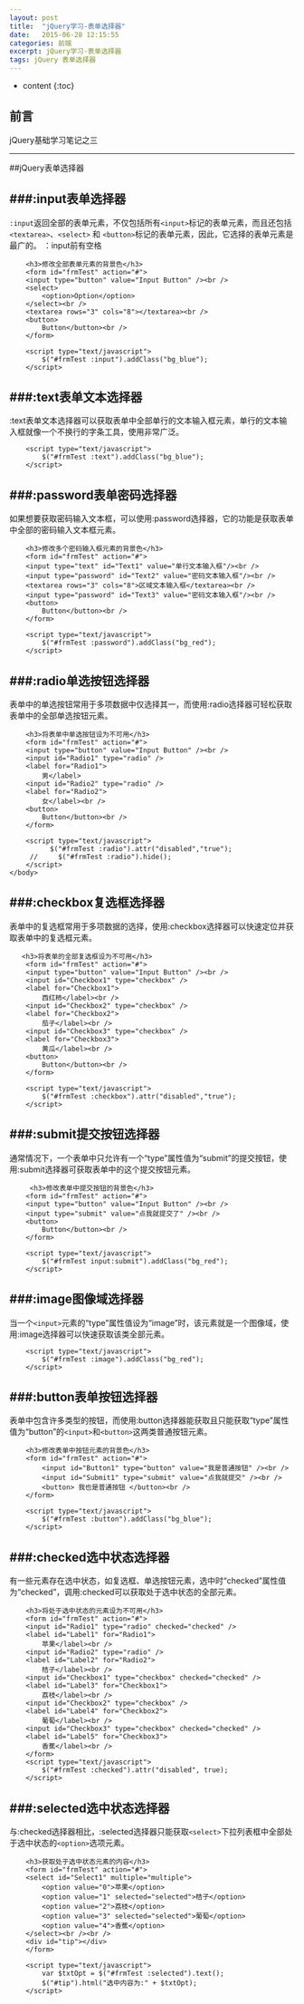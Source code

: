 ```yaml
---
layout: post
title:  "jQuery学习-表单选择器"
date:   2015-06-28 12:15:55
categories: 前端
excerpt: jQuery学习-表单选择器
tags: jQuery 表单选择器
---
```


* content
{:toc}


## 前言

jQuery基础学习笔记之三

---

##jQuery表单选择器


###:input表单选择器
---
`:input`返回全部的表单元素，不仅包括所有`<input>`标记的表单元素，而且还包括`<textarea>`、`<select>` 和 `<button>`标记的表单元素，因此，它选择的表单元素是最广的。 ：input前有空格

        <h3>修改全部表单元素的背景色</h3>
        <form id="frmTest" action="#">
        <input type="button" value="Input Button" /><br />
        <select>
            <option>Option</option>
        </select><br />
        <textarea rows="3" cols="8"></textarea><br />
        <button>
            Button</button><br />
        </form>
        
        <script type="text/javascript">
            $("#frmTest :input").addClass("bg_blue");
        </script>

###:text表单文本选择器
---
:text表单文本选择器可以获取表单中全部单行的文本输入框元素，单行的文本输入框就像一个不换行的字条工具，使用非常广泛。

        <script type="text/javascript">
            $("#frmTest :text").addClass("bg_blue");
        </script>

###:password表单密码选择器
---
如果想要获取密码输入文本框，可以使用:password选择器，它的功能是获取表单中全部的密码输入文本框元素。

        <h3>修改多个密码输入框元素的背景色</h3>
        <form id="frmTest" action="#">
        <input type="text" id="Text1" value="单行文本输入框"/><br />
        <input type="password" id="Text2" value="密码文本输入框"/><br />
        <textarea rows="3" cols="8">区域文本输入框</textarea><br />
        <input type="password" id="Text3" value="密码文本输入框"/><br />
        <button>
            Button</button><br />
        </form>
        
        <script type="text/javascript">
            $("#frmTest :password").addClass("bg_red");
        </script>

###:radio单选按钮选择器
---
表单中的单选按钮常用于多项数据中仅选择其一，而使用:radio选择器可轻松获取表单中的全部单选按钮元素。

        <h3>将表单中单选按钮设为不可用</h3>
        <form id="frmTest" action="#">
        <input type="button" value="Input Button" /><br />
        <input id="Radio1" type="radio" />
        <label for="Radio1">
            男</label>
        <input id="Radio2" type="radio" />
        <label for="Radio2">
            女</label><br />
        <button>
            Button</button><br />
        </form>
        
        <script type="text/javascript">
              $("#frmTest :radio").attr("disabled","true");
         //     $("#frmTest :radio").hide();
        </script>
    </body>

###:checkbox复选框选择器
---
表单中的复选框常用于多项数据的选择，使用:checkbox选择器可以快速定位并获取表单中的复选框元素。

       <h3>将表单的全部复选框设为不可用</h3>
        <form id="frmTest" action="#">
        <input type="button" value="Input Button" /><br />
        <input id="Checkbox1" type="checkbox" />
        <label for="Checkbox1">
            西红柿</label><br />
        <input id="Checkbox2" type="checkbox" />
        <label for="Checkbox2">
            茄子</label><br />
        <input id="Checkbox3" type="checkbox" />
        <label for="Checkbox3">
            黄瓜</label><br />
        <button>
            Button</button><br />
        </form>
        
        <script type="text/javascript">
            $("#frmTest :checkbox").attr("disabled","true");
        </script>

###:submit提交按钮选择器
---
通常情况下，一个表单中只允许有一个“type”属性值为“submit”的提交按钮，使用:submit选择器可获取表单中的这个提交按钮元素。
       
		 <h3>修改表单中提交按钮的背景色</h3>
        <form id="frmTest" action="#">
        <input type="button" value="Input Button" /><br />
        <input type="submit" value="点我就提交了" /><br />
        <button>
            Button</button><br />
        </form>
        
        <script type="text/javascript">
            $("#frmTest input:submit").addClass("bg_red");
        </script>

###:image图像域选择器
---
当一个`<input>`元素的“type”属性值设为“image”时，该元素就是一个图像域，使用:image选择器可以快速获取该类全部元素。

        <script type="text/javascript">
            $("#frmTest :image").addClass("bg_red");
        </script>

###:button表单按钮选择器
---

表单中包含许多类型的按钮，而使用:button选择器能获取且只能获取“type”属性值为“button”的`<input>`和`<button>`这两类普通按钮元素。

        <h3>修改表单中按钮元素的背景色</h3>
        <form id="frmTest" action="#">
            <input id="Button1" type="button" value="我是普通按钮" /><br />
            <input id="Submit1" type="submit" value="点我就提交" /><br />
            <button> 我也是普通按钮 </button><br />
        </form>
    
        <script type="text/javascript">
            $("#frmTest :button").addClass("bg_blue");
        </script>

###:checked选中状态选择器
---
有一些元素存在选中状态，如复选框、单选按钮元素，选中时“checked”属性值为“checked”，调用:checked可以获取处于选中状态的全部元素。
 
        <h3>将处于选中状态的元素设为不可用</h3>
        <form id="frmTest" action="#">
        <input id="Radio1" type="radio" checked="checked" />
        <label id="Label1" for="Radio1">
            苹果</label><br />
        <input id="Radio2" type="radio" />
        <label id="Label2" for="Radio2">
            桔子</label><br />
        <input id="Checkbox1" type="checkbox" checked="checked" />
        <label id="Label3" for="Checkbox1">
            荔枝</label><br />
        <input id="Checkbox2" type="checkbox" />
        <label id="Label4" for="Checkbox2">
            葡萄</label><br />
        <input id="Checkbox3" type="checkbox" checked="checked" />
        <label id="Label5" for="Checkbox3">
            香蕉</label><br />
        </form>        
        <script type="text/javascript">
            $("#frmTest :checked").attr("disabled", true);
        </script>

###:selected选中状态选择器
---
与:checked选择器相比，:selected选择器只能获取`<select>`下拉列表框中全部处于选中状态的`<option>`选项元素。

        <h3>获取处于选中状态元素的内容</h3>
        <form id="frmTest" action="#">
        <select id="Select1" multiple="multiple">
            <option value="0">苹果</option>
            <option value="1" selected="selected">桔子</option>
            <option value="2">荔枝</option>
            <option value="3" selected="selected">葡萄</option>
            <option value="4">香蕉</option>
        </select><br /><br />
        <div id="tip"></div>
        </form>
        
        <script type="text/javascript">
            var $txtOpt = $("#frmTest :selected").text();
            $("#tip").html("选中内容为:" + $txtOpt);
        </script>

